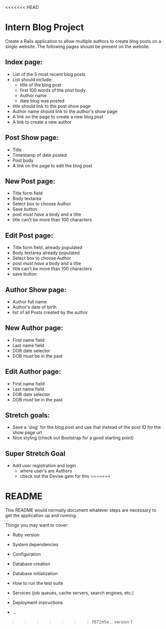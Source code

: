 <<<<<<< HEAD
# Intern Blog Project
Create a Rails application to allow multiple authors to create blog posts on a single website.  The following pages should be present on the website.

## Index page:
  - List of the 5 most recent blog posts
  - List should include:
    - title of the blog post
    - first 100 words of the post body
    - Author name
    - date blog was posted
  - title should link to the post show page
  - Author name should link to the author's show page
  - A link on the page to create a new blog post
  - A link to create a new author

## Post Show page:
  - Title
  - Timestamp of date posted
  - Post body
  - A link on the page to edit the blog post

## New Post page:
  - Title form field
  - Body textarea
  - Select box to choose Author
  - Save button
  - post *must have* a body and a title
  - title can't be more than 100 characters

## Edit Post page:
  - Title form field, already populated
  - Body textarea already populated
  - Select box to choose Author
  - post *must have* a body and a title
  - title can't be more than 100 characters
  - save button

## Author Show page:
  - Author full name
  - Author's date of birth
  - list of all Posts created by the author

## New Author page:
  - First name field
  - Last name field
  - DOB date selector
  - DOB must be in the past

## Edit Author page:
  - First name field
  - Last name field
  - DOB date selector
  - DOB must be in the past

## Stretch goals:
  - Save a 'slug' for the blog post and use that instead of the post ID for the show page url
  - Nice styling (check out Bootstrap for a good starting point)

## Super Stretch Goal
  - Add user registration and login
    - where user's are Authors
    - check out the Devise gem for this
=======
# README

This README would normally document whatever steps are necessary to get the
application up and running.

Things you may want to cover:

* Ruby version

* System dependencies

* Configuration

* Database creation

* Database initialization

* How to run the test suite

* Services (job queues, cache servers, search engines, etc.)

* Deployment instructions

* ...
>>>>>>> f872e5e... version 1
